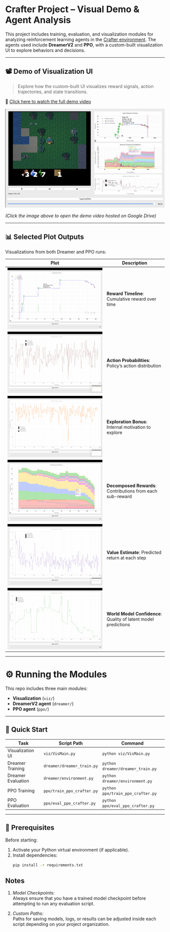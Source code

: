 # Crafter Project – Visual Demo & Agent Analysis

This project includes training, evaluation, and visualization modules for analyzing reinforcement learning agents in the [Crafter environment](https://github.com/danijar/crafter). The agents used include **DreamerV2** and **PPO**, with a custom-built visualization UI to explore behaviors and decisions.

---

## 📽️ Demo of Visualization UI

> Explore how the custom-built UI visualizes reward signals, action trajectories, and state transitions.

📎 [Click here to watch the full demo video](https://drive.google.com/file/d/1GvucbAHuXWmhE8PJqDv-3kwOFSbceZ2B/view)

[![Demo Visualization](assets/Viz_Tool.png)](https://drive.google.com/file/d/1GvucbAHuXWmhE8PJqDv-3kwOFSbceZ2B/view)

*(Click the image above to open the demo video hosted on Google Drive)*

---

## 📊 Selected Plot Outputs

Visualizations from both Dreamer and PPO runs:

| Plot | Description |
|------|-------------|
| ![](assets/Agent%20Reward%20Timeline.png) | **Reward Timeline**: Cumulative reward over time |
| ![](assets/Action%20Probability.png) | **Action Probabilities**: Policy’s action distribution |
| ![](assets/Exploration%20Bonus.png) | **Exploration Bonus**: Internal motivation to explore |
| ![](assets/Reward%20Decomposition%20Breakdown.png) | **Decomposed Rewards**: Contributions from each sub-reward |
| ![](assets/Valuye%20Estimate.png) | **Value Estimate**: Predicted return at each step |
| ![](assets/World-Model%20Score.png) | **World Model Confidence**: Quality of latent model predictions |

---

# ⚙️ Running the Modules

This repo includes three main modules:

- **Visualization** (`viz/`)
- **DreamerV2 agent** (`dreamer/`)
- **PPO agent** (`ppo/`)

---

## 🚀 Quick Start

| Task                    | Script Path                | Command                             |
|-------------------------|----------------------------|-------------------------------------|
| Visualization UI        | `viz/VisMain.py`           | `python viz/VisMain.py`             |
| Dreamer Training        | `dreamer/dreamer_train.py` | `python dreamer/dreamer_train.py`   |
| Dreamer Evaluation      | `dreamer/environment.py`   | `python dreamer/environment.py`     |
| PPO Training            | `ppo/train_ppo_crafter.py` | `python ppo/train_ppo_crafter.py`   |
| PPO Evaluation          | `ppo/eval_ppo_crafter.py`  | `python ppo/eval_ppo_crafter.py`    |

---

## 🔧 Prerequisites

Before starting:

1. Activate your Python virtual environment (if applicable).
2. Install dependencies:
   ```bash
   pip install -r requirements.txt

## Notes

1. ⁠*Model Checkpoints:*  
  Always ensure that you have a trained model checkpoint before attempting to run any evaluation script.

2. ⁠*Custom Paths:*  
  Paths for saving models, logs, or results can be adjusted inside each script depending on your project organization.
